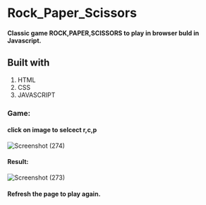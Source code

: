 # Rock_Paper_Scissors
#### Classic game ROCK,PAPER,SCISSORS to play in browser buld in Javascript.

## Built with
1. HTML
2. CSS
3. JAVASCRIPT

### Game:
#### click on image to selcect r,c,p
![Screenshot (274)](https://user-images.githubusercontent.com/114423987/192836790-ccdeda76-59eb-40ec-8d73-e82128f622da.png)
#### Result:
![Screenshot (273)](https://user-images.githubusercontent.com/114423987/192836938-fd240cbb-46c9-4c60-9afc-9eb098f21bc3.png)
#### Refresh the page to play again.

